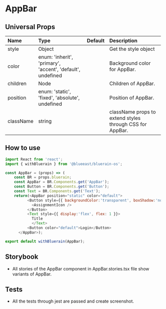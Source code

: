 # AppBar

## Universal Props

| Name | Type | Default | Description |
|:-----|:-----|:--------|:------------|
| style | Object |  | Get the style object |
| color | enum: 'inherit', 'primary', 'accent', 'default', undefined | | Background color for AppBar. |
| children | Node | | Children of AppBar. |
| position | enum: 'static', 'fixed', 'absolute', undefined | | Position of AppBar. |
| className | string | | className props to extend styles through CSS for AppBar. |

## How to use

```JavaScript
import React from 'react';
import { withBluerain } from '@blueeast/bluerain-os';

const AppBar = (props) => (
    const BR = props.bluerain;
    const AppBar = BR.Components.get('AppBar');
    const Button = BR.Components.get('Button');
    const Text = BR.Components.get('Text');
    return(<AppBar position="static" color="default">
          <Button style={{ backgroundColor:'transparent', boxShadow:'none', border:0 }}>
            <AssignmentIcon />
          </Button>
          <Text style={{ display:'flex', flex: 1 }}>
            Title
            </Text>
          <Button color="default">Login</Button>
      </AppBar>);

export default withBluerain(AppBar);
```

## Storybook

- All stories of the AppBar component in AppBar.stories.tsx file show variants of AppBar.

## Tests

- All the tests through jest are passed and create screenshot.